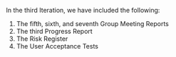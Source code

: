 In the third Iteration, we have included the following:
1. The fifth, sixth, and seventh Group Meeting Reports
2. The third Progress Report
3. The Risk Register
4. The User Acceptance Tests
